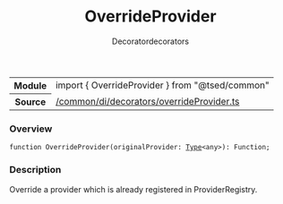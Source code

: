 
<header class="symbol-info-header"><h1 id="overrideprovider">OverrideProvider</h1><label class="symbol-info-type-label decorator">Decorator</label><label class="api-type-label decorators" title="decorators">decorators</label></header>
<!-- summary -->
<section class="symbol-info"><table class="is-full-width"><tbody><tr><th>Module</th><td><div class="lang-typescript"><span class="token keyword">import</span> { OverrideProvider }&nbsp;<span class="token keyword">from</span>&nbsp;<span class="token string">"@tsed/common"</span></div></td></tr><tr><th>Source</th><td><a href="https://github.com/Romakita/ts-express-decorators/blob/v4.14.4/src//common/di/decorators/overrideProvider.ts#L0-L0">/common/di/decorators/overrideProvider.ts</a></td></tr></tbody></table></section>
<!-- overview -->


### Overview


<pre><code class="typescript-lang ">function <span class="token function">OverrideProvider</span><span class="token punctuation">(</span>originalProvider<span class="token punctuation">:</span> <a href="#api/core/type"><span class="token">Type</span></a><<span class="token keyword">any</span>><span class="token punctuation">)</span><span class="token punctuation">:</span> Function<span class="token punctuation">;</span></code></pre>


<!-- Parameters -->

<!-- Description -->


### Description

Override a provider which is already registered in ProviderRegistry.

<!-- Members -->


